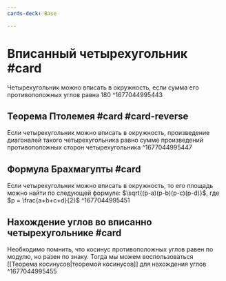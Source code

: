 ```yaml
---
cards-deck: Base

---
```


# Вписанный четырехугольник #card
Четырехугольник можно вписать в окружность, если сумма его противоположных углов равна 180
^1677044995443

## Теорема Птолемея #card #card-reverse 
Если четырехугольник можно вписать в окружность, произведение диагоналей такого четырехугольника равно сумме произведений противоположных сторон четырехугольника
^1677044995447

## Формула Брахмагупты #card
Если четырехугольник можно вписать в окружность, то его площадь можно найти по следующей формуле:
$\sqrt{(p-a)(p-b)(p-c)(p-d)}$, где $p = \frac{a+b+c+d}{2}$
^1677044995451

## Нахождение углов во вписанно четырехугольнике #card 
Необходимо помнить, что косинус противоположных углов равен по модулю, но разен по знаку. Тогда мы можем воспользоваться [[Теорема косинусов|теоремой косинусов]] для нахождения углов
^1677044995455
